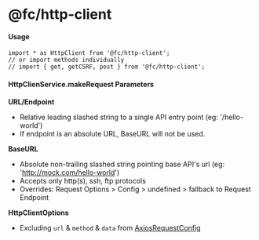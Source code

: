 # @fc/http-client

#### Usage

```
import * as HttpClient from '@fc/http-client';
// or import methods individually
// import { get, getCSRF, post } from '@fc/http-client';
```

#### HttpClienService.makeRequest Parameters

**URL/Endpoint**

- Relative leading slashed string to a single API entry point (eg: '/hello-world')
- If endpoint is an absolute URL, BaseURL will not be used.

**BaseURL**

- Absolute non-trailing slashed string pointing base API's url (eg: 'http://mock.com/hello-world')
- Accepts only http(s), ssh, ftp protocols
- Overrides: Request Options > Config > undefined > fallback to Request Endpoint

**HttpClientOptions**

- Excluding `url` & `method` & `data` from [AxiosRequestConfig](https://axios-http.com/docs/req_config)
